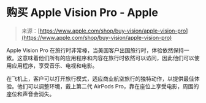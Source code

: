 <!--yml

category: 未分类

date: 2024-05-27 14:56:05

-->

# 购买 Apple Vision Pro - Apple

> 来源：[https://www.apple.com/shop/buy-vision/apple-vision-pro](https://www.apple.com/shop/buy-vision/apple-vision-pro)

Apple Vision Pro 在旅行时非常棒，当美国客户出国旅行时，体验依然保持一致。这意味着他们所有的应用程序和内容在旅行时依然可以访问，因此他们可以使用应用程序，享受音乐、电视和电影。

在飞机上，客户可以打开旅行模式，适应商业航空旅行的独特动作，以提供最佳体验。他们可以调整环境，戴上第二代 AirPods Pro，靠在座位上享受电影，周围的座位和声音会消失。
